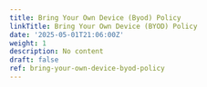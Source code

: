 ```yaml
---
title: Bring Your Own Device (Byod) Policy
linkTitle: Bring Your Own Device (BYOD) Policy
date: '2025-05-01T21:06:00Z'
weight: 1
description: No content
draft: false
ref: bring-your-own-device-byod-policy
---
```


